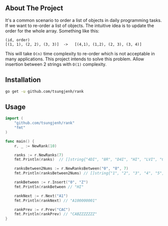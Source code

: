 ## About The Project

It's a common scenario to order a list of objects in daily programming tasks.  If we want to re-order a list of objects. The intuitive idea is to update the order for the whole array. Something like this:

```
(id, order)
[(1, 1), (2, 2), (3, 3)]  ->   [(4,1), (1,2), (2, 3), (3, 4)]
```

This will take `O(n)` time complexity to re-order which is not acceptable in many applications.
This project intends to solve this problem. Allow insertion between 2 strings with `O(1)` complexity.

## Installation
~~~sh
go get -u github.com/tsungjenh/rank
~~~

## Usage
~~~go
import (
	"github.com/tsungjenh/rank"
	"fmt"
)

func main() {
	r, _ := NewRank(10)

	ranks := r.NewRanks(7)
	fmt.Println(ranks)  // []string{"4DI", "8R", "D4I", "HI", "LVI", "Q9", "UMI"}

	ranksBetween2Nums := r.NewRanksBetween("0", "8", 7)
	fmt.Println(ranksBetween2Nums) // []string{"1", "2", "3", "4", "5", "6", "7"}

	rankBetween := r.Insert("0", "Z")
	fmt.Println(rankBetween	// "HI"

	rankNext := r.Next("A1")
	fmt.Println(rankNext) // "A100000001"

	rankPrev := r.Prev("CAC")
	fmt.Println(rankPrev) // "CABZZZZZZZ"
}
~~~
